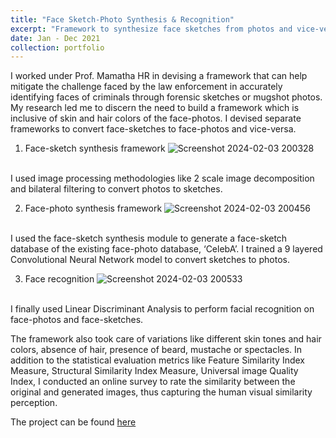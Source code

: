 ```yaml
---
title: "Face Sketch-Photo Synthesis & Recognition"
excerpt: "Framework to synthesize face sketches from photos and vice-versa along with facial recognition.<br/><img src='images/fss_recog.png' width='400' height='600'>"
date: Jan - Dec 2021
collection: portfolio
---
```


I worked under Prof. Mamatha HR in devising a framework that can help mitigate the challenge faced by
the law enforcement in accurately identifying faces of criminals through forensic sketches or mugshot
photos. My research led me to discern the need to build a framework which is inclusive of skin and hair
colors of the face-photos. I devised separate frameworks to convert face-sketches to face-photos and
vice-versa. 
1. Face-sketch synthesis framework
![Screenshot 2024-02-03 200328](https://github.com/mitravinda462/mitravinda462.github.io/assets/53876415/9e5a3c61-ea9c-48b3-9332-b2e32b99eb86)
<br/>
I used image processing methodologies like 2 scale image decomposition and bilateral filtering to convert photos to sketches.
 
2. Face-photo synthesis framework
![Screenshot 2024-02-03 200456](https://github.com/mitravinda462/mitravinda462.github.io/assets/53876415/c459655c-3c05-41bd-a582-c8cebad14b83)
<br/>
I used the face-sketch synthesis module to generate a face-sketch database of the existing face-photo database, ‘CelebA’. I trained a 9 layered Convolutional Neural Network model to convert sketches to photos. 

3. Face recognition
![Screenshot 2024-02-03 200533](https://github.com/mitravinda462/mitravinda462.github.io/assets/53876415/6cdf5e37-fea5-4b62-948c-300a6359cd8b)
<br/>
I finally used Linear Discriminant Analysis to perform facial recognition on face-photos and face-sketches. 

The framework also took care of variations like different skin tones and hair colors, absence of hair, presence of beard, mustache or spectacles. In addition to the statistical evaluation metrics like Feature Similarity Index Measure, Structural Similarity Index Measure, Universal image Quality Index, I conducted an online survey to rate the similarity between the original and generated images, thus capturing the human visual similarity perception.

The project can be found [here](https://github.com/mitravinda462/Face-photo-sketch-synthesis-and-Recognition)
